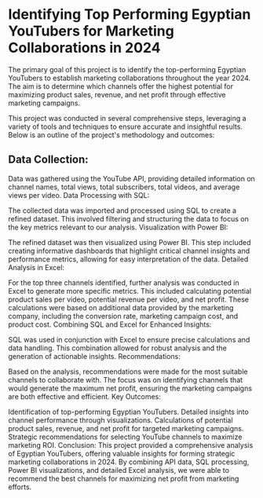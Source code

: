 # Identifying Top Performing Egyptian YouTubers for Marketing Collaborations in 2024

The primary goal of this project is to identify the top-performing Egyptian YouTubers to establish marketing collaborations throughout the year 2024. The aim is to determine which channels offer the highest potential for maximizing product sales, revenue, and net profit through effective marketing campaigns.

This project was conducted in several comprehensive steps, leveraging a variety of tools and techniques to ensure accurate and insightful results.
Below is an outline of the project's methodology and outcomes:

## Data Collection:

Data was gathered using the YouTube API, providing detailed information on channel names, total views, total subscribers, total videos, and average views per video.
Data Processing with SQL:

The collected data was imported and processed using SQL to create a refined dataset. This involved filtering and structuring the data to focus on the key metrics relevant to our analysis.
Visualization with Power BI:

The refined dataset was then visualized using Power BI. This step included creating informative dashboards that highlight critical channel insights and performance metrics, allowing for easy interpretation of the data.
Detailed Analysis in Excel:

For the top three channels identified, further analysis was conducted in Excel to generate more specific metrics. This included calculating potential product sales per video, potential revenue per video, and net profit.
These calculations were based on additional data provided by the marketing company, including the conversion rate, marketing campaign cost, and product cost.
Combining SQL and Excel for Enhanced Insights:

SQL was used in conjunction with Excel to ensure precise calculations and data handling. This combination allowed for robust analysis and the generation of actionable insights.
Recommendations:

Based on the analysis, recommendations were made for the most suitable channels to collaborate with. The focus was on identifying channels that would generate the maximum net profit, ensuring the marketing campaigns are both effective and efficient.
Key Outcomes:

Identification of top-performing Egyptian YouTubers.
Detailed insights into channel performance through visualizations.
Calculations of potential product sales, revenue, and net profit for targeted marketing campaigns.
Strategic recommendations for selecting YouTube channels to maximize marketing ROI.
Conclusion: This project provided a comprehensive analysis of Egyptian YouTubers, offering valuable insights for forming strategic marketing collaborations in 2024. By combining API data, SQL processing, Power BI visualizations, and detailed Excel analysis, we were able to recommend the best channels for maximizing net profit from marketing efforts.
